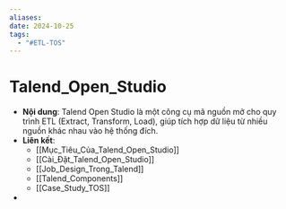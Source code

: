 ```yaml
---
aliases: 
date: 2024-10-25
tags:
  - "#ETL-TOS"
---
```

# Talend_Open_Studio
   - **Nội dung**: Talend Open Studio là một công cụ mã nguồn mở cho quy trình ETL (Extract, Transform, Load), giúp tích hợp dữ liệu từ nhiều nguồn khác nhau vào hệ thống đích.
   - **Liên kết**:
      - [[Mục_Tiêu_Của_Talend_Open_Studio]]
      - [[Cài_Đặt_Talend_Open_Studio]]
      - [[Job_Design_Trong_Talend]]
      - [[Talend_Components]]
      - [[Case_Study_TOS]]
  - 